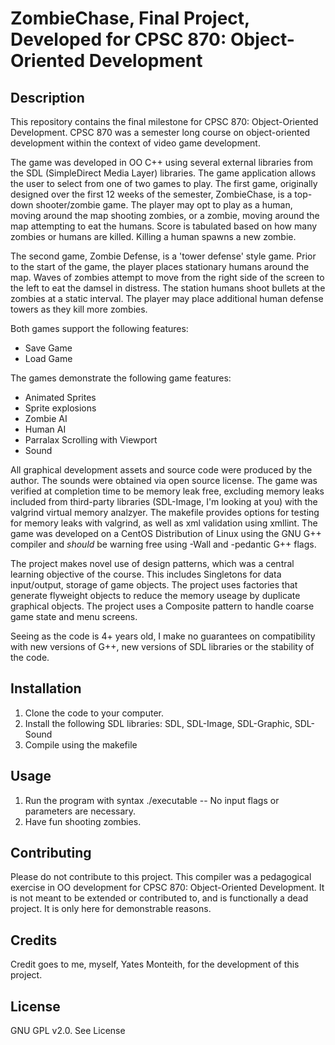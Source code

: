 # ZombieChase, Final Project, Developed for CPSC 870: Object-Oriented Development

## Description

This repository contains the final milestone for CPSC 870: Object-Oriented Development.  CPSC 870 was a
semester long course on object-oriented development within the context of video game development.

The game was developed in OO C++ using several external libraries from the SDL (SimpleDirect Media Layer) libraries.  The game application allows the user to select from one of two games to play.  The first game, originally designed over the first 12 weeks of the semester, ZombieChase, is a top-down shooter/zombie game.  The player may opt to play as a human, moving around the map shooting zombies, or a zombie, moving around the map attempting to eat the humans.  Score is tabulated based on how many zombies or humans are killed.  Killing a human spawns a new zombie.

The second game, Zombie Defense, is a 'tower defense' style game.  Prior to the start of the game, the player places stationary humans around the map.  Waves of zombies attempt to move from the right side of the screen to the left to eat the damsel in distress.  The station humans shoot bullets at the zombies at a static interval.  The player may place additional human defense towers as they kill more zombies.

Both games support the following features:
  * Save Game
  * Load Game
   
The games demonstrate the following game features:
  * Animated Sprites
  * Sprite explosions
  * Zombie AI
  * Human AI
  * Parralax Scrolling with Viewport
  * Sound

All graphical development assets and source code were produced by the author.  The sounds were obtained via open source license.  The game was verified at completion time to be memory leak free, excluding memory leaks included from third-party libraries (SDL-Image, I'm looking at you) with the valgrind virtual memory analzyer.  The makefile provides options for testing for memory leaks with valgrind, as well as xml validation using xmllint.  The game was developed on a CentOS Distribution of Linux using the GNU G++ compiler and *should* be warning free using -Wall and -pedantic G++ flags.

The project makes novel use of design patterns, which was a central learning objective of the course.  This includes Singletons for data input/output, storage of game objects.  The project uses factories that generate flyweight objects to reduce the memory useage by duplicate graphical objects.  The project uses a Composite pattern to handle coarse game state and menu screens.

Seeing as the code is 4+ years old, I make no guarantees on compatibility with new versions of G++, new versions of SDL libraries or the stability of the code.

## Installation

1. Clone the code to your computer.
2. Install the following SDL libraries: SDL, SDL-Image, SDL-Graphic, SDL-Sound
3. Compile using the makefile

## Usage
1. Run the program with syntax ./executable -- No input flags or parameters are necessary.
2. Have fun shooting zombies.

## Contributing

Please do not contribute to this project.  This compiler was a pedagogical exercise in OO development for CPSC 870: Object-Oriented Development.  It is not meant to be extended or contributed to, and is functionally a dead project.  It is only here for demonstrable reasons.

## Credits

Credit goes to me, myself, Yates Monteith, for the development of this project.

## License

GNU GPL v2.0.  See License
